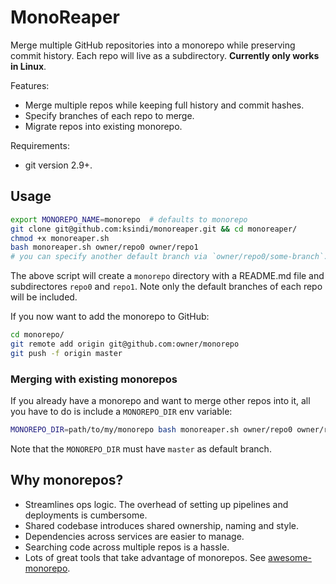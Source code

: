 # MonoReaper

Merge multiple GitHub repositories into a monorepo while preserving commit history. Each repo will live as a subdirectory. **Currently only works in Linux**.

Features:
  - Merge multiple repos while keeping full history and commit hashes.
  - Specify branches of each repo to merge.
  - Migrate repos into existing monorepo.

Requirements:
  - git version 2.9+.

## Usage

```bash
export MONOREPO_NAME=monorepo  # defaults to monorepo
git clone git@github.com:ksindi/monoreaper.git && cd monoreaper/
chmod +x monoreaper.sh
bash monoreaper.sh owner/repo0 owner/repo1
# you can specify another default branch via `owner/repo0/some-branch`.
```

The above script will create a `monorepo` directory with a README.md file and subdirectores `repo0` and `repo1`. Note only the default branches of each repo will be included.

If you now want to add the monorepo to GitHub:

```bash
cd monorepo/
git remote add origin git@github.com:owner/monorepo
git push -f origin master
```

### Merging with existing monorepos

If you already have a monorepo and want to merge other repos into it,
all you have to do is include a `MONOREPO_DIR` env variable:

```bash
MONOREPO_DIR=path/to/my/monorepo bash monoreaper.sh owner/repo0 owner/repo1
```

Note that the `MONOREPO_DIR` must have `master` as default branch.


## Why monorepos?

- Streamlines ops logic. The overhead of setting up pipelines and deployments is cumbersome.
- Shared codebase introduces shared ownership, naming and style.
- Dependencies across services are easier to manage.
- Searching code across multiple repos is a hassle.
- Lots of great tools that take advantage of monorepos. See [awesome-monorepo](https://github.com/korfuri/awesome-monorepo).

